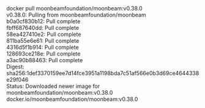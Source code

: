 <div id="termynal" data-termynal>
  <span data-ty="input"><span class="file-path"></span>docker pull moonbeamfoundation/moonbeam:v0.38.0</span>
  <br>
  <span data-ty>v0.38.0: Pulling from moonbeamfoundation/moonbeam
    <br> b0a0cf830b12: Pull complete
    <br> fbff687640dd: Pull complete
    <br> 58ea427410e2: Pull complete
    <br> 811ba55e6e61: Pull complete
    <br> 4316d5f1b914: Pull complete
    <br> 128693ce218e: Pull complete
    <br> a3ac90b88463: Pull complete
    <br> Digest: sha256:1def3370159ee7d14fce3951a1198bda7c51af566e0b3d69ce4644338e29f046
    <br> Status: Downloaded newer image for moonbeamfoundation/moonbeam:v0.38.0
    <br> docker.io/moonbeamfoundation/moonbeam:v0.38.0
  </span>
</div>
